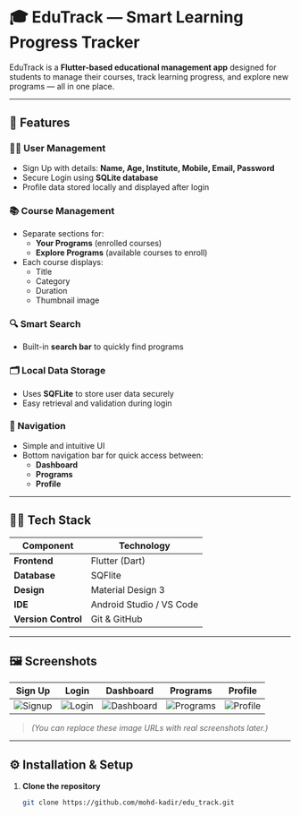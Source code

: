 # 🎓 EduTrack — Smart Learning Progress Tracker  

EduTrack is a **Flutter-based educational management app** designed for students to manage their courses, track learning progress, and explore new programs — all in one place.  

---

## 🚀 Features  

### 🧑‍🎓 User Management  
- Sign Up with details: **Name, Age, Institute, Mobile, Email, Password**  
- Secure Login using **SQLite database**  
- Profile data stored locally and displayed after login  

### 📚 Course Management  
- Separate sections for:
  - **Your Programs** (enrolled courses)
  - **Explore Programs** (available courses to enroll)
- Each course displays:
  - Title  
  - Category  
  - Duration  
  - Thumbnail image  

### 🔍 Smart Search  
- Built-in **search bar** to quickly find programs  

### 🗂️ Local Data Storage  
- Uses **SQFLite** to store user data securely  
- Easy retrieval and validation during login  

### 🧭 Navigation  
- Simple and intuitive UI  
- Bottom navigation bar for quick access between:
  - **Dashboard**
  - **Programs**
  - **Profile**

---

## 🧑‍💻 Tech Stack  

| Component | Technology |
|------------|-------------|
| **Frontend** | Flutter (Dart) |
| **Database** | SQFlite |
| **Design** | Material Design 3 |
| **IDE** | Android Studio / VS Code |
| **Version Control** | Git & GitHub |

---

## 🖼️ Screenshots  

| Sign Up | Login | Dashboard | Programs | Profile |
|----------|--------|-----------|-----------|----------|
| ![Signup](https://via.placeholder.com/150x300?text=Signup+Screen) | ![Login](https://via.placeholder.com/150x300?text=Login+Screen) | ![Dashboard](https://via.placeholder.com/150x300?text=Dashboard) | ![Programs](https://via.placeholder.com/150x300?text=Programs) | ![Profile](https://via.placeholder.com/150x300?text=Profile) |

> *(You can replace these image URLs with real screenshots later.)*

---

## ⚙️ Installation & Setup  

1. **Clone the repository**
   ```bash
   git clone https://github.com/mohd-kadir/edu_track.git
